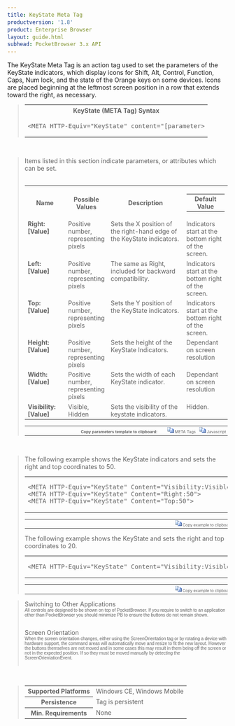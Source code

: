 ```yaml
---
title: KeyState Meta Tag
productversion: '1.8'
product: Enterprise Browser
layout: guide.html
subhead: PocketBrowser 3.x API
---
```


The KeyState Meta Tag is an action tag used to set the parameters of the KeyState indicators, which display icons for Shift, Alt, Control, Function, Caps, Num lock, and the state of the Orange keys on some devices. Icons are placed beginning at the leftmost screen position in a row that extends toward the right, as necessary.

<div id="SyntaxSpan" style="display:block">
<blockquote>
<table class="clsSyntax" cellspacing="1" cellpadding="3" width="95%">
<tr>
<th class="clsSyntaxHeadings">KeyState (META Tag) Syntax
</th>
</tr>
<tr>
<td class="clsSyntaxCells">
<pre class="clsSyntaxCells">&lt;META HTTP-Equiv="KeyState" content="[parameter&gt;</pre>
</td>
</tr>
</table>
</blockquote><br></div>
<div id="ParametersWSpan" style="display:block">
<blockquote>
Items listed in this section indicate parameters, or attributes which can be set.
<BR><BR><table class="clsSyntax" cellspacing="1" cellpadding="3" width="95%">
<col width="20%">
<col width="20%">
<col width="38%">
<col width="22%">
<tr>
<th class="clsSyntaxHeadings">Name</th>
<th class="clsSyntaxHeadings">Possible Values</th>
<th class="clsSyntaxHeadings">Description</th>
<th class="clsSyntaxHeadings">
  <table cellspacing="0" cellpadding="0">
    <tr>
      <td width="85%" class="clsSyntaxHeadings" style="border-bottom-style: none;">Default Value</td>
    </tr>
  </table>
</th>
</tr>
<tr>
<td valign="top" class="clsSyntaxCells"><b>Right:[Value]
							</b></td>
<td valign="top" class="clsSyntaxCells">Positive number, representing pixels</td>
<td valign="top" class="clsSyntaxCells">Sets the X position of the right-hand edge of the KeyState indicators.</td>
<td valign="top" class="clsSyntaxCells">Indicators start at the bottom right of the screen.</td>
</tr>
<tr>
<td valign="top" class="clsSyntaxCells"><b>Left:[Value]
							</b></td>
<td valign="top" class="clsSyntaxCells">Positive number, representing pixels</td>
<td valign="top" class="clsSyntaxCells">The same as Right, included for backward compatibility.</td>
<td valign="top" class="clsSyntaxCells">Indicators start at the bottom right of the screen.</td>
</tr>
<tr>
<td valign="top" class="clsSyntaxCells"><b>Top:[Value]
							</b></td>
<td valign="top" class="clsSyntaxCells">Positive number, representing pixels</td>
<td valign="top" class="clsSyntaxCells">Sets the Y position of the KeyState indicators.</td>
<td valign="top" class="clsSyntaxCells">Indicators start at the bottom right of the screen.</td>
</tr>
<tr>
<td valign="top" class="clsSyntaxCells"><b>Height:[Value]
							</b></td>
<td valign="top" class="clsSyntaxCells">Positive number, representing pixels</td>
<td valign="top" class="clsSyntaxCells">Sets the height of the KeyState Indicators.</td>
<td valign="top" class="clsSyntaxCells">Dependant on screen resolution</td>
</tr>
<tr>
<td valign="top" class="clsSyntaxCells"><b>Width:[Value]
							</b></td>
<td valign="top" class="clsSyntaxCells">Positive number, representing pixels</td>
<td valign="top" class="clsSyntaxCells">Sets the width of each KeyState indicator.</td>
<td valign="top" class="clsSyntaxCells">Dependant on screen resolution</td>
</tr>
<tr>
<td valign="top" class="clsSyntaxCells"><b>Visibility:[Value]
							</b></td>
<td valign="top" class="clsSyntaxCells">Visible, Hidden</td>
<td valign="top" class="clsSyntaxCells">Sets the visibility of the keystate indicators.</td>
<td valign="top" class="clsSyntaxCells">Hidden.</td>
</tr>
</table>
<table cellspacing="1" cellpadding="3" width="95%">
<col width="78%">
<col width="8%">
<col width="1%">
<col width="5%">
<col width="1%">
<col width="5%">
<col width="2%">
<tr align="right">
<td></td>
<td valign="bottom" style="border-bottom-style: none;font-weight:normal;font-size:xx-small;"><nobr><b>Copy parameters template to clipboard:</b></nobr></td>
<td></td>
<td valign="bottom" style="border-bottom-style: none;font-weight:normal;font-size:xx-small;"><nobr><img id="imgCopyDefaultsW" alt="Copy META Tag template to clipboard" onclick="CopyTemplate('txtMETATemplateW')" onmouseover="this.style.cursor='hand'" src="../Resources/CopyDefaults.gif">
			META Tags
		</nobr></td>
<td></td>
<td valign="middle" style="border-bottom-style: none;font-weight:normal;font-size:xx-small;"><nobr><img id="imgCopyDefaultsW" alt="Copy Javascript template to clipboard" onclick="CopyTemplate('txtJavascriptTemplateW')" onmouseover="this.style.cursor='hand'" src="../Resources/CopyDefaults.gif">
			Javascript
		</nobr></td>
<td></td>
</tr>
</table>
<div style="display:none"><textarea id="txtMETATemplateW">&lt;!-- 
The KeyState META Tag is an action tag used to set the parameters of the KeyState indicator. The KeyState indicator will display icons for Shift, Alt, Control, Function, Caps, Num lock and Orange key states. It grows from the right as necessary if more than one key state is set at once.
--&gt;

&lt;!-- &lt;META HTTP-Equiv="KeyState" Content="Right:[Value]"&gt; --&gt;      &lt;!-- Sets the X position of the right-hand edge of the KeyState indicators. --&gt;
&lt;!-- &lt;META HTTP-Equiv="KeyState" Content="Left:[Value]"&gt; --&gt;      &lt;!-- The same as Right, included for backward compatibility. --&gt;
&lt;!-- &lt;META HTTP-Equiv="KeyState" Content="Top:[Value]"&gt; --&gt;      &lt;!-- Sets the Y position of the KeyState indicators. --&gt;
&lt;!-- &lt;META HTTP-Equiv="KeyState" Content="Height:[Value]"&gt; --&gt;      &lt;!-- Sets the height of the KeyState Indicators. --&gt;
&lt;!-- &lt;META HTTP-Equiv="KeyState" Content="Width:[Value]"&gt; --&gt;      &lt;!-- Sets the width of each KeyState indicator. --&gt;
&lt;!-- &lt;META HTTP-Equiv="KeyState" Content="Visibility:[Value]"&gt; --&gt;      &lt;!-- Sets the visibility of the keystate indicators. --&gt;</textarea></div>
<div style="display:none"><textarea id="txtJavascriptTemplateW">&lt;script&gt;
/*
The KeyState META Tag is an action tag used to set the parameters of the KeyState indicator. The KeyState indicator will display icons for Shift, Alt, Control, Function, Caps, Num lock and Orange key states. It grows from the right as necessary if more than one key state is set at once.
*/

function doKeyStateInit()
{
var objGeneric = new ActiveXObject("PocketBrowser.Generic");

//objGeneric.InvokeMETAFunction('KeyState', 'Right:[Value]');      /* Sets the X position of the right-hand edge of the KeyState indicators. */
//objGeneric.InvokeMETAFunction('KeyState', 'Left:[Value]');      /* The same as Right, included for backward compatibility. */
//objGeneric.InvokeMETAFunction('KeyState', 'Top:[Value]');      /* Sets the Y position of the KeyState indicators. */
//objGeneric.InvokeMETAFunction('KeyState', 'Height:[Value]');      /* Sets the height of the KeyState Indicators. */
//objGeneric.InvokeMETAFunction('KeyState', 'Width:[Value]');      /* Sets the width of each KeyState indicator. */
//objGeneric.InvokeMETAFunction('KeyState', 'Visibility:[Value]');      /* Sets the visibility of the keystate indicators. */

}
&lt;/script&gt;</textarea></div>
</blockquote><br></div>

<div id="ExamplesSpan" style="display:block">
<blockquote>
<p>The following example shows the KeyState indicators and sets the right and top coordinates to 50.</p>
<table class="clsSyntax" cellspacing="1" cellpadding="3" width="95%">
<tr>
<td>
  <pre class="clsSyntaxCells">
&lt;META HTTP-Equiv="KeyState" Content="Visibility:Visible"&gt;
&lt;META HTTP-Equiv="KeyState" Content="Right:50"&gt;
&lt;META HTTP-Equiv="KeyState" Content="Top:50"&gt;
</pre>
</td>
</tr>
</table>
<table cellspacing="1" cellpadding="3" width="95%">
<col width="85%">
<col width="15%">
<tr align="right">
<td></td>
<td valign="bottom" style="border-bottom-style: none;font-weight:normal;font-size:xx-small;"><nobr><img id="imgCopyDefaults" alt="Copy example to clipboard" onmouseover="this.style.cursor='hand'" src="../Resources/CopyDefaults.gif" onclick="CopyTemplate('ID0E5C');">
			Copy example to clipboard
		</nobr></td>
</tr>
</table>
<div id="Examples" style="display:none"><textarea id="ID0E5C">&lt;!-- 
The following example shows the KeyState indicators and sets the right and top coordinates to 50.
--&gt;

&lt;META HTTP-Equiv="KeyState" Content="Visibility:Visible"&gt;
&lt;META HTTP-Equiv="KeyState" Content="Right:50"&gt;
&lt;META HTTP-Equiv="KeyState" Content="Top:50"&gt;
</textarea></div>
<p>The following example shows the KeyState and sets the right and top coordinates to 20.</p>
<table class="clsSyntax" cellspacing="1" cellpadding="3" width="95%">
<tr>
<td>
  <pre class="clsSyntaxCells">
&lt;META HTTP-Equiv="KeyState" Content="Visibility:Visible; Right:20; Top:20"&gt;
</pre>
</td>
</tr>
</table>
<table cellspacing="1" cellpadding="3" width="95%">
<col width="85%">
<col width="15%">
<tr align="right">
<td></td>
<td valign="bottom" style="border-bottom-style: none;font-weight:normal;font-size:xx-small;"><nobr><img id="imgCopyDefaults" alt="Copy example to clipboard" onmouseover="this.style.cursor='hand'" src="../Resources/CopyDefaults.gif" onclick="CopyTemplate('ID0EFD');">
			Copy example to clipboard
		</nobr></td>
</tr>
</table>
<div id="Examples" style="display:none"><textarea id="ID0EFD">&lt;!-- 
The following example shows the KeyState and sets the right and top coordinates to 20.
--&gt;

&lt;META HTTP-Equiv="KeyState" Content="Visibility:Visible; Right:20; Top:20"&gt;
</textarea></div>
</blockquote>
</div>
<div id="RemarksSpan" style="display:block">
<blockquote>
<DIV class="clsRef">Switching to Other Applications</DIV>
<DIV style="font-family:verdana,arial,helvetica;font-size:x-small;">All controls are designed to be shown on top of PocketBrowser.  If you require to switch to an application other than PocketBrowser you should minimize PB to ensure the buttons do not remain shown.</DIV>
<pre style="font-family:courier;font-size:small;"></pre>
<DIV class="clsRef">Screen Orientation</DIV>
<DIV style="font-family:verdana,arial,helvetica;font-size:x-small;">When the screen orientation changes, either using the ScreenOrientation tag or by rotating a device with hardware support, the command areas will automatically move and resize to fit the new layout. However the buttons themselves are not moved and in some cases this may result in them being off the screen or not in the expected position. If so they must be moved manually by detecting the ScreenOrientationEvent.</DIV>
<pre style="font-family:courier;font-size:small;"></pre>
</blockquote><br></div>
<div id="InfoSpan" style="display:block">
<blockquote>
<table>
<tr>
<th>Supported Platforms</th>
<td>Windows CE, Windows Mobile</td>
</tr>
<tr>
<th>Persistence</th>
<td>Tag is persistent</td>
</tr>
<tr>
<th>Min. Requirements</th>
<td>None</td>
</tr>
</table>
</blockquote><br></div>
<div id="DefaultParamsSpan" style="display:none">
<pre><textarea id="DefaultParameters"></textarea></pre>
</div>
